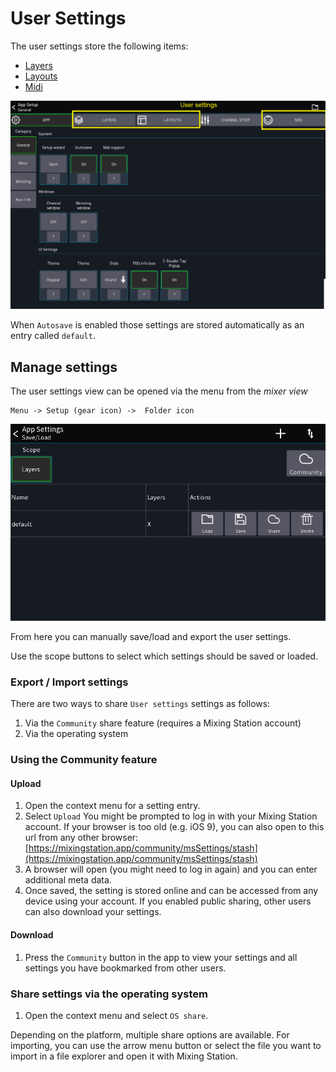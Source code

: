 # User Settings

The user settings store the following items:

- [Layers](../layers.md)
- [Layouts](../custom-layouts.md)
- [Midi](../midi.md)

![User settings](../img/settings/user.png)

When `Autosave` is enabled those settings are stored 
automatically as an entry called `default`.


## Manage settings
The user settings view can be opened via the menu from the *mixer view*

```
Menu -> Setup (gear icon) ->  Folder icon
```

![Settings-Manager](../img/generated/settings-manager-screenshot.png)

From here you can manually save/load and export the user settings.

Use the scope buttons to select which settings should be saved or loaded.


### Export / Import settings

There are two ways to share `User settings` settings as follows:

1. Via the `Community` share feature (requires a Mixing Station account)
2. Via the operating system

### Using the Community feature

#### Upload

1. Open the context menu for a setting entry.
2. Select `Upload` You might be prompted to log in with your Mixing Station account.
   If your browser is too old (e.g. iOS 9), you can also open to this url from any other browser:
   [https://mixingstation.app/community/msSettings/stash](https://mixingstation.app/community/msSettings/stash)
3. A browser will open (you might need to log in again) and you can enter additional meta data.
4. Once saved, the setting is stored online and can be accessed from any device using your account. If you enabled
   public sharing, other users can also download your settings.

#### Download

1. Press the `Community` button in the app to view your settings and all settings you have bookmarked from other users.

### Share settings via the operating system

1. Open the context menu and select `OS share`.

Depending on the platform, multiple share options are available.
For importing, you can use the arrow menu button or select the file you want to import in a file explorer and open it
with Mixing Station.
